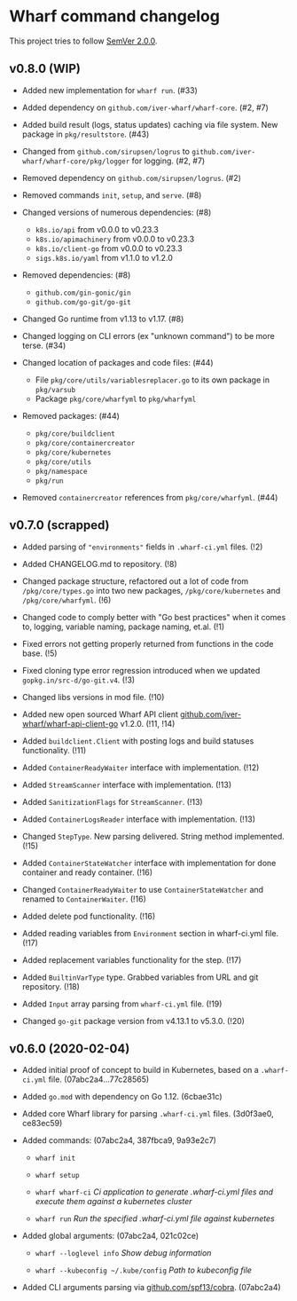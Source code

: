 # Wharf command changelog

This project tries to follow [SemVer 2.0.0](https://semver.org/).

<!--
	When composing new changes to this list, try to follow convention.

	The WIP release shall be updated just before adding the Git tag.
	From (WIP) to (YYYY-MM-DD), ex: (2021-02-09) for 9th of Febuary, 2021

	A good source on conventions can be found here:
	https://changelog.md/
-->

## v0.8.0 (WIP)

- Added new implementation for `wharf run`. (#33)

- Added dependency on `github.com/iver-wharf/wharf-core`. (#2, #7)

- Added build result (logs, status updates) caching via file system. New
  package in `pkg/resultstore`. (#43)

- Changed from `github.com/sirupsen/logrus` to
  `github.com/iver-wharf/wharf-core/pkg/logger` for logging. (#2, #7)

- Removed dependency on `github.com/sirupsen/logrus`. (#2)

- Removed commands `init`, `setup`, and `serve`. (#8)

- Changed versions of numerous dependencies: (#8)

  - `k8s.io/api` from v0.0.0 to v0.23.3
  - `k8s.io/apimachinery` from v0.0.0 to v0.23.3
  - `k8s.io/client-go` from v0.0.0 to v0.23.3
  - `sigs.k8s.io/yaml` from v1.1.0 to v1.2.0

- Removed dependencies: (#8)

  - `github.com/gin-gonic/gin`
  - `github.com/go-git/go-git`

- Changed Go runtime from v1.13 to v1.17. (#8)

- Changed logging on CLI errors (ex "unknown command") to be more terse. (#34)

- Changed location of packages and code files: (#44)

  - File `pkg/core/utils/variablesreplacer.go` to its own package in `pkg/varsub`
  - Package `pkg/core/wharfyml` to `pkg/wharfyml`

- Removed packages: (#44)

  - `pkg/core/buildclient`
  - `pkg/core/containercreator`
  - `pkg/core/kubernetes`
  - `pkg/core/utils`
  - `pkg/namespace`
  - `pkg/run`

- Removed `containercreator` references from `pkg/core/wharfyml`. (#44)

## v0.7.0 (scrapped)

- Added parsing of `"environments"` fields in `.wharf-ci.yml` files. (!2)

- Added CHANGELOG.md to repository. (!8)

- Changed package structure, refactored out a lot of code from
  `/pkg/core/types.go` into two new packages, `/pkg/core/kubernetes` and
  `/pkg/core/wharfyml`. (!6)

- Changed code to comply better with "Go best practices" when it comes to,
  logging, variable naming, package naming, et.al. (!1)

- Fixed errors not getting properly returned from functions in the code base.
  (!5)

- Fixed cloning type error regression introduced when we updated
  `gopkg.in/src-d/go-git.v4`. (!3)

- Changed libs versions in mod file. (!10)

- Added new open sourced Wharf API client
  [github.com/iver-wharf/wharf-api-client-go](https://github.com/iver-wharf/wharf-api-client-go)
  v1.2.0. (!11, !14)

- Added `buildclient.Client` with posting logs and build statuses
  functionality. (!11)

- Added `ContainerReadyWaiter` interface with implementation. (!12)

- Added `StreamScanner` interface with implementation. (!13)

- Added `SanitizationFlags` for `StreamScanner`. (!13)

- Added `ContainerLogsReader` interface with implementation. (!13)

- Changed `StepType`. New parsing delivered. String method implemented. (!15)

- Added `ContainerStateWatcher` interface with implementation for done
  container and ready container. (!16)

- Changed `ContainerReadyWaiter` to use `ContainerStateWatcher` and renamed to
  `ContainerWaiter`. (!16)

- Added delete pod functionality. (!16)

- Added reading variables from `Environment` section in wharf-ci.yml file.
  (!17)

- Added replacement variables functionality for the step. (!17)

- Added `BuiltinVarType` type. Grabbed variables from URL and git repository.
  (!18)

- Added `Input` array parsing from `wharf-ci.yml` file. (!19)

- Changed `go-git` package version from v4.13.1 to v5.3.0. (!20)

## v0.6.0 (2020-02-04)

- Added initial proof of concept to build in Kubernetes, based on a
  `.wharf-ci.yml` file. (07abc2a4...77c28565)

- Added `go.mod` with dependency on Go 1.12. (6cbae31c)

- Added core Wharf library for parsing `.wharf-ci.yml` files.
  (3d0f3ae0, ce83ec59)

- Added commands: (07abc2a4, 387fbca9, 9a93e2c7)

  - `wharf init`

  - `wharf setup`

  - `wharf wharf-ci`
    *Ci application to generate .wharf-ci.yml files and execute them against a
    kubernetes cluster*

  - `wharf run`
    *Run the specified .wharf-ci.yml file against kubernetes*

- Added global arguments: (07abc2a4, 021c02ce)

  - `wharf --loglevel info`
    *Show debug information*

  - `wharf --kubeconfig ~/.kube/config`
    *Path to kubeconfig file*

- Added CLI arguments parsing via
  [github.com/spf13/cobra](https://github.com/spf13/cobra). (07abc2a4)
